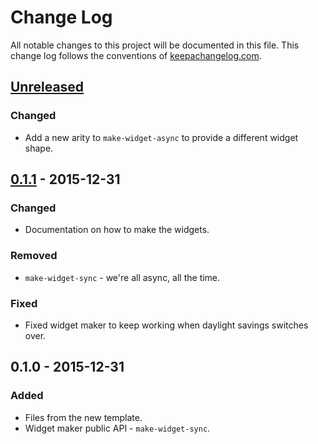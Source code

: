 # Change Log
All notable changes to this project will be documented in this file. This change log follows the conventions of [keepachangelog.com](http://keepachangelog.com/).

## [Unreleased][unreleased]
### Changed
- Add a new arity to `make-widget-async` to provide a different widget shape.

## [0.1.1] - 2015-12-31
### Changed
- Documentation on how to make the widgets.

### Removed
- `make-widget-sync` - we're all async, all the time.

### Fixed
- Fixed widget maker to keep working when daylight savings switches over.

## 0.1.0 - 2015-12-31
### Added
- Files from the new template.
- Widget maker public API - `make-widget-sync`.

[unreleased]: https://github.com/your-name/day-9/compare/0.1.1...HEAD
[0.1.1]: https://github.com/your-name/day-9/compare/0.1.0...0.1.1
